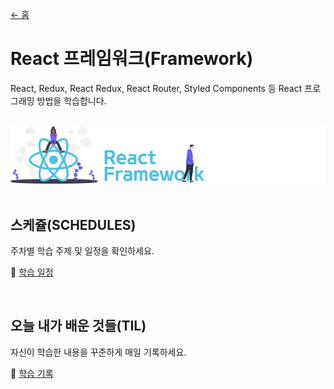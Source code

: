 [← 홈](../README.md)

# React 프레임워크(Framework)

React, Redux, React Redux, React Router, Styled Components 등
React 프로그래밍 방법을 학습합니다.

<br />

<img src="../assets/cover--react-framework.jpg" alt />

<br />
<br />

## 스케쥴(SCHEDULES)

주차별 학습 주제 및 일정을 확인하세요.

📆 [학습 일정](./lecture/README.md)

<br />

## 오늘 내가 배운 것들(TIL)

자신이 학습한 내용을 꾸준하게 매일 기록하세요.

📝 [학습 기록](./TIL/REAMDME.md)
